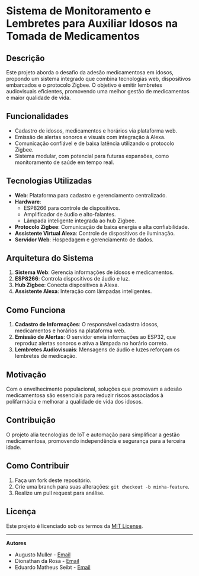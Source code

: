 # Sistema de Monitoramento e Lembretes para Auxiliar Idosos na Tomada de Medicamentos

## Descrição
Este projeto aborda o desafio da adesão medicamentosa em idosos, propondo um sistema integrado que combina tecnologias web, dispositivos embarcados e o protocolo Zigbee. O objetivo é emitir lembretes audiovisuais eficientes, promovendo uma melhor gestão de medicamentos e maior qualidade de vida.

## Funcionalidades
- Cadastro de idosos, medicamentos e horários via plataforma web.
- Emissão de alertas sonoros e visuais com integração à Alexa.
- Comunicação confiável e de baixa latência utilizando o protocolo Zigbee.
- Sistema modular, com potencial para futuras expansões, como monitoramento de saúde em tempo real.

## Tecnologias Utilizadas
- **Web**: Plataforma para cadastro e gerenciamento centralizado.
- **Hardware**:
  - ESP8266 para controle de dispositivos.
  - Amplificador de áudio e alto-falantes.
  - Lâmpada inteligente integrada ao hub Zigbee.
- **Protocolo Zigbee**: Comunicação de baixa energia e alta confiabilidade.
- **Assistente Virtual Alexa**: Controle de dispositivos de iluminação.
- **Servidor Web**: Hospedagem e gerenciamento de dados.

## Arquitetura do Sistema
1. **Sistema Web**: Gerencia informações de idosos e medicamentos.
2. **ESP8266**: Controla dispositivos de áudio e luz.
3. **Hub Zigbee**: Conecta dispositivos à Alexa.
4. **Assistente Alexa**: Interação com lâmpadas inteligentes.

## Como Funciona
1. **Cadastro de Informações**: O responsável cadastra idosos, medicamentos e horários na plataforma web.
2. **Emissão de Alertas**: O servidor envia informações ao ESP32, que reproduz alertas sonoros e ativa a lâmpada no horário correto.
3. **Lembretes Audiovisuais**: Mensagens de áudio e luzes reforçam os lembretes de medicação.

## Motivação
Com o envelhecimento populacional, soluções que promovam a adesão medicamentosa são essenciais para reduzir riscos associados à polifarmácia e melhorar a qualidade de vida dos idosos.

## Contribuição
O projeto alia tecnologias de IoT e automação para simplificar a gestão medicamentosa, promovendo independência e segurança para a terceira idade.

## Como Contribuir
1. Faça um fork deste repositório.
2. Crie uma branch para suas alterações: `git checkout -b minha-feature`.
3. Realize um pull request para análise.

## Licença
Este projeto é licenciado sob os termos da [MIT License](LICENSE).

---

**Autores**  
- Augusto Muller - [Email](mailto:am0125717@setrem.com.br)
- Dionathan da Rosa - [Email](mailto:dr0107530@setrem.com.br)
- Eduardo Matheus Seibt - [Email](mailto:es0125903@setrem.oom.br)
